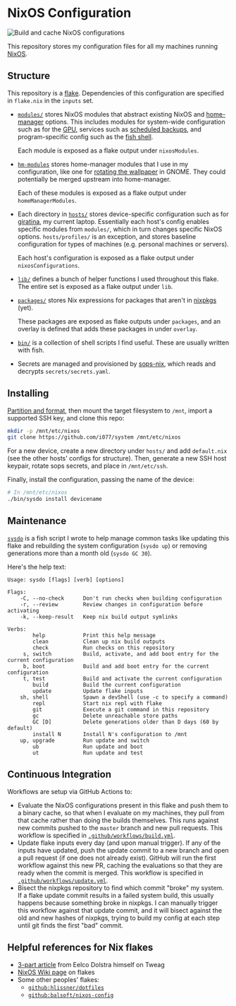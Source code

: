 # NixOS Configuration

![Build and cache NixOS configurations](https://github.com/i077/system/workflows/Build%20and%20cache%20NixOS%20configurations/badge.svg)

This repository stores my configuration files for all my machines running
[NixOS](https://nixos.org/).

## Structure

This repository is a [flake](https://github.com/tweag/rfcs/blob/flakes/rfcs/0049-flakes.md).
Dependencies of this configuration are specified in `flake.nix` in the `inputs` set.

- [`modules/`](./modules) stores NixOS modules that abstract existing NixOS and
  [home-manager](https://github.com/rycee-home-manager) options.
  This includes modules for system-wide configuration such as for the [GPU](./modules/hardware/video.nix),
  services such as [scheduled backups](./modules/services/backup.nix),
  and program-specific config such as the [fish shell](./modules/shell/fish.nix).

  Each module is exposed as a flake output under `nixosModules`.

- [`hm-modules`](./hm-modules) stores home-manager modules that I use in my configuration,
  like one for [rotating the wallpaper](./hm-modules/gnome-background.nix) in GNOME.
  They could potentially be merged upstream into home-manager.

  Each of these modules is exposed as a flake output under `homeManagerModules`.

- Each directory in [`hosts/`](./hosts) stores device-specific configuration
  such as for [giratina](./hosts/giratina), my current laptop.
  Essentially each host's config enables specific modules from `modules/`,
  which in turn changes specific NixOS options.
  `hosts/profiles/` is an exception, and stores baseline configuration for types of machines
  (e.g. personal machines or servers).

  Each host's configuration is exposed as a flake output under `nixosConfigurations`.

- [`lib/`](./lib) defines a bunch of helper functions I used throughout this flake.
  The entire set is exposed as a flake output under `lib`.

- [`packages/`](./packages) stores Nix expressions for packages that aren't in
  [nixpkgs](https://github.com/NixOS/nixpkgs) (yet).

  These packages are exposed as flake outputs under `packages`, and an overlay is defined
  that adds these packages in under `overlay`.

- [`bin/`](./bin) is a collection of shell scripts I find useful.
  These are usually written with fish.

- Secrets are managed and provisioned by [sops-nix](https://github.com/Mic92/sops-nix/),
  which reads and decrypts `secrets/secrets.yaml`.

## Installing

[Partition and format](https://nixos.org/nixos/manual/index.html#sec-installation-partitioning),
then mount the target filesystem to `/mnt`, import a supported SSH key, and clone this repo:

```sh
mkdir -p /mnt/etc/nixos
git clone https://github.com/i077/system /mnt/etc/nixos
```

For a new device, create a new directory under `hosts/` and add
`default.nix` (see the other hosts' configs for structure).
Then, generate a new SSH host keypair, rotate sops secrets,
and place in `/mnt/etc/ssh`.

Finally, install the configuration,
passing the name of the device:

```sh
# In /mnt/etc/nixos
./bin/sysdo install devicename
```

## Maintenance

[`sysdo`](./bin/sysdo) is a fish script I wrote to help manage common tasks like updating
this flake and rebuilding the system configuration (`sysdo up`) or removing
generations more than a month old (`sysdo GC 30`).

Here's the help text:

```
Usage: sysdo [flags] [verb] [options]

Flags:
    -C, --no-check      Don't run checks when building configuration
    -r, --review        Review changes in configuration before activating
    -k, --keep-result   Keep nix build output symlinks

Verbs:
        help            Print this help message
        clean           Clean up nix build outputs
        check           Run checks on this repository
     s, switch          Build, activate, and add boot entry for the current configuration
     b, boot            Build and add boot entry for the current configuration
     t, test            Build and activate the current configuration
        build           Build the current configuration
        update          Update flake inputs
    sh, shell           Spawn a devShell (use -c to specify a command)
        repl            Start nix repl with flake
        git             Execute a git command in this repository
        gc              Delete unreachable store paths
        GC [D]          Delete generations older than D days (60 by default)
        install N       Install N's configuration to /mnt
    up, upgrade         Run update and switch
        ub              Run update and boot
        ut              Run update and test
```

## Continuous Integration

Workflows are setup via GitHub Actions to:

- Evaluate the NixOS configurations present in this flake and push them to a binary cache,
  so that when I evaluate on my machines, they pull from that cache rather than doing the builds
  themselves. This runs against new commits pushed to the `master` branch and new pull requests.
  This workflow is specified in [`.github/workflows/build.yml`](./.github/workflows/build.yml).
- Update flake inputs every day (and upon manual trigger).
  If any of the inputs have updated, push the update commit to a new branch and open a pull request
  (if one does not already exist).
  GitHub will run the first workflow against this new PR, caching the evaluations so that they are
  ready when the commit is merged.
  This workflow is specified in [`.github/workflows/update.yml`](./.github/workflows/update.yml).
- Bisect the nixpkgs repository to find which commit "broke" my system.
  If a flake update commit results in a failed system build, this usually happens because something
  broke in nixpkgs. I can manually trigger this workflow against that update commit,
  and it will bisect against the old and new hashes of nixpkgs, trying to build my config
  at each step until git finds the first "bad" commit.

## Helpful references for Nix flakes

- [3-part article](https://www.tweag.io/blog/2020-05-25-flakes/) from Eelco Dolstra himself on Tweag
- [NixOS Wiki page](https://nixos.wiki/wiki/Flakes) on flakes
- Some other peoples' flakes:
  - [`github:hlissner/dotfiles`](https://github.com/hlissner/dotfiles)
  - [`github:balsoft/nixos-config`](https://github.com/balsoft/nixos-config)
